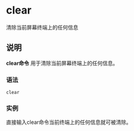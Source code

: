 clear
===

清除当前屏幕终端上的任何信息

## 说明

**clear命令** 用于清除当前屏幕终端上的任何信息。

### 语法  

```
clear
```

### 实例  

直接输入clear命令当前终端上的任何信息就可被清除。


